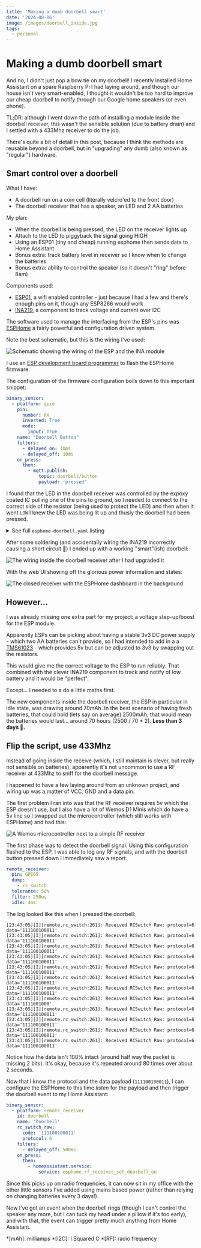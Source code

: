 ```yaml
---
title: 'Making a dumb doorbell smart'
date: '2024-08-06'
image: /images/doorbell_inside.jpg
tags:
  - personal
---
```


# Making a dumb doorbell smart

And no, I didn't just pop a bow tie on my doorbell! I recently installed Home Assistant on a spare Raspberry Pi I had laying around, and though our house isn't very smart-enabled, I thought it wouldn't be too hard to improve our cheap doorbell to notify through our Google home speakers (or even phone).

<!-- more -->

TL;DR: although I went down the path of installing a module inside the doorbell receiver, this wasn't the sensible solution (due to battery drain) and I settled with a 433Mhz receiver to do the job.

There's quite a bit of detail in this post, because I think the methods are reusable beyond a doorbell, but in "upgrading" any dumb (also known as "regular") hardware.

## Smart control over a doorbell

What I have:

- A doorbell run on a coin cell (literally velcro'ed to the front door)
- The doorbell receiver that has a speaker, an LED and 2 AA batteries

My plan:

- When the doorbell is being pressed, the LED on the receiver lights up
- Attach to the LED to piggyback the signal going HIGH
- Using an ESP01 (tiny and cheap) running esphome then sends data to Home Assistant
- Bonus extra: track battery level in receiver so I know when to change the batteries
- Bonus extra: ability to control the speaker (so it doesn't "ring" before 8am)

Components used:

- [ESP01](https://remysharp.com/2021/04/28/fun-with-esp-modules), a wifi enabled controller - just because I had a few and there's enough pins on it, though any ESP8266 would work
- [INA219](https://learn.adafruit.com/adafruit-ina219-current-sensor-breakout/overview), a component to track voltage and current over I2C

The software used to manage the interfacing from the ESP's pins was [ESPHome](https://esphome.io/) a fairly powerful and configuration driven system.

Note the best schematic, but this is the wiring I've used:

![Schematic showing the wiring of the ESP and the INA module](/images/doorbell_schematic.png)

I use an [ESP development board programmer](https://duckduckgo.com/?q=esp+programmer+dev+board&t=ffab&iar=shopping&iax=shopping&ia=shopping) to flash the ESPHome firmware.

The configuration of the firmware configuration boils down to this important snippet:

```yaml
binary_sensor:
  - platform: gpio
    pin:
      number: RX
      inverted: True
      mode:
        input: True
    name: "Doorbell Button"
    filters:
      - delayed_on: 10ms
      - delayed_off: 10ms
    on_press:
      then:
        - mqtt.publish:
            topic: doorbell/button
            payload: 'pressed'
```

I found that the LED in the doorbell receiver was controlled by the expoxy coated IC pulling one of the pins to ground, so I needed to connect to the correct side of the resistor (being used to protect the LED) and then when it went `LOW` I knew the LED was being lit up and thusly the doorbell had been pressed.


<details>
<summary>See full <code>esphome-doorbell.yaml</code> listing</summary>

```yaml
substitutions:
  wifi_ssid:
  wifi_password:
  broker_ip:
  broker_username:
  broker_password:
  name: esphome-doorbell
  friendly_name: doorbell
# remember to fill those in


esphome:
  name: ${name}
  friendly_name: ${friendly_name}
  min_version: 2024.6.0
  name_add_mac_suffix: false
  project:
    name: esphome.web
    version: '1.0'

esp8266:
  board: esp01_1m

# Enable logging
logger:

# Enable Home Assistant API
api:

# Allow Over-The-Air updates
ota:
- platform: esphome

# Allow provisioning Wi-Fi via serial
improv_serial:

wifi:
  ssid: ${wifi_ssid}
  password: ${wifi_password}

  # Enable fallback hotspot (captive portal) in case wifi connection fails
  ap:
    ssid: 'Doorbell Fallback Hotspot'
    password: 'doorbell'


# In combination with the `ap` this allows the user
# to provision wifi credentials to the device via WiFi AP.
captive_portal:

dashboard_import:
  package_import_url: github://esphome/example-configs/esphome-web/esp8266.yaml@main
  import_full_config: true

# To have a "next url" for improv serial
web_server:

mqtt:
  broker: ${broker_ip}
  username: ${broker_username}
  password: ${broker_password}
  discovery: true
  discovery_prefix: homeassistant

binary_sensor:
  - platform: gpio
    pin:
      number: RX
      inverted: True
      mode:
        input: True
    name: "Doorbell Button"
    filters:
      - delayed_on: 10ms
      - delayed_off: 10ms
    on_press:
      then:
        - mqtt.publish:
            topic: doorbell/button
            payload: 'pressed'

switch:
  - platform: gpio
    pin:
      number: TX
      mode:
        output: True
    name: "Speaker active"

i2c:
  sda: GPIO2
  scl: GPIO0
  scan: True

sensor:
  - platform: ina219
    address: 0x40
    shunt_resistance: 0.1 ohm
    current:
      name: "Current"
    power:
      name: "Power"
    bus_voltage:
      name: "Bus Voltage"
    shunt_voltage:
      name: "Shunt Voltage"
```

</details>

After some soldering (and accidentally wiring the INA219 incorrectly causing a short circuit 🙈) I ended up with a working "smart"(ish) doorbell:

![The wiring inside the doorbell receiver after I had upgraded it](/images/doorbell_inside.jpg)

With the web UI showing off the glorious power information and states:

![The closed receiver with the ESPHome dashboard in the background](/images/doorbell_web.jpg)

## However…

I was already missing one extra part for my project: a voltage step-up/boost for the ESP module.

Apparently ESPs can be picking about having a stable 3v3 DC power supply - which two AA batteries can't provide, so I had intended to add in a a [TMS61023](https://www.adafruit.com/product/4654) - which provides 5v but can be adjusted to 3v3 by swapping out the resistors.

This would give me the correct voltage to the ESP to run reliably. That combined with the clever INA219 component to track and notify of low battery and it would be "perfect".

Except… I needed to a do a little maths first.

The new components inside the doorbell receiver, the ESP in particular in idle state, was drawing around 70mAh. In the best scenario of having fresh batteries, that could hold (lets say on average) 2500mAh, that would mean the batteries would last… around 70 hours (2500 / 70 * 2). **Less than 3 days 🤦.**

## Flip the script, use 433Mhz

Instead of going inside the receive (which, I still maintain is clever, but really not sensible on batteries), apparently it's not uncommon to use a RF receiver at 433Mhz to sniff for the doorbell message.

I happened to have a few laying around from an unknown project, and wiring up was a matter of VCC, GND and a data pin.

The first problem I ran into was that the RF receiver requires 5v which the ESP doesn't use, but I also have a lot of Wemos D1 Minis which do have a 5v line so I swapped out the microcontroller (which still works with ESPHome) and had this:

![A Wemos microcontroller next to a simple RF receiver](/images/doorbell_433.jpg)

The first phase was to detect the doorbell signal. Using this configuration flashed to the ESP, I was able to log any RF signals, and with the doorbell button pressed down I immediately saw a report.

```yaml
remote_receiver:
  pin: GPIO5
  dump:
    - rc_switch
  tolerance: 50%
  filter: 250us
  idle: 4ms
```

The log looked like this when I pressed the doorbell:

```
[23:43:05][I][remote.rc_switch:261]: Received RCSwitch Raw: protocol=6 data='111100100011'
[23:43:05][I][remote.rc_switch:261]: Received RCSwitch Raw: protocol=6 data='111100100011'
[23:43:05][I][remote.rc_switch:261]: Received RCSwitch Raw: protocol=6 data='111100100011'
[23:43:05][I][remote.rc_switch:261]: Received RCSwitch Raw: protocol=6 data='111100100011'
[23:43:05][I][remote.rc_switch:261]: Received RCSwitch Raw: protocol=6 data='111100100011'
[23:43:05][I][remote.rc_switch:261]: Received RCSwitch Raw: protocol=6 data='111100100011'
[23:43:05][I][remote.rc_switch:261]: Received RCSwitch Raw: protocol=6 data='111100100011'
[23:43:05][I][remote.rc_switch:261]: Received RCSwitch Raw: protocol=6 data='1111001000'
[23:43:05][I][remote.rc_switch:261]: Received RCSwitch Raw: protocol=6 data='111100100011'
[23:43:05][I][remote.rc_switch:261]: Received RCSwitch Raw: protocol=6 data='111100100011'
[23:43:05][I][remote.rc_switch:261]: Received RCSwitch Raw: protocol=6 data='111100100011'
[23:43:05][I][remote.rc_switch:261]: Received RCSwitch Raw: protocol=6 data='111100100011'
```

Notice how the data isn't 100% intact (around half way the packet is missing 2 bits). It's okay, because it's repeated around 80 times over about 2 seconds.

Now that I know the protocol and the data payload (`111100100011`), I can configure the ESPHome to this time _listen_ for the payload and then trigger the doorbell event to my Home Assistant:

```yaml
binary_sensor:
  - platform: remote_receiver
    id: doorbell
    name: 'Doorbell'
    rc_switch_raw:
      code: '111100100011'
      protocol: 6
    filters:
      - delayed_off: 500ms
    on_press:
      then:
        - homeassistant.service:
            service: esphome.rf_receiver_set_doorbell_on
```

Since this picks up on radio frequencies, it can now sit in my office with the other little sensors I've added using mains based power (rather than relying on changing batteries every 3 days!).

Now I've got an event when the doorbell rings (though I can't control the speaker any more, but I can tuck my head under a pillow if it's too early), and with that, the event can trigger pretty much anything from Home Assistant.

*[mAh]: milliamps
*[I2C]: I Squared C
*[RF]: radio frequency
